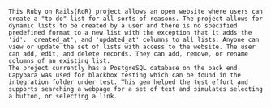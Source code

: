     This Ruby on Rails(RoR) project allows an open website where users can create a "to do" list for all sorts of reasons. The project allows for dynamic lists to be created by a user and there is no specified predefined format to a new list with the exception that it adds the 'id'. 'created_at', and 'updated_at' columns to all lists. Anyone can view or update the set of lists with access to the website. The user can add, edit, and delete records. They can add, remove, or rename columns of an existing list. 
    The project currently has a PostgreSQL database on the back end. Capybara was used for blackbox testing which can be found in the integration folder under test. This gem helped the test effort and supports searching a webpage for a set of text and simulates selecting a button, or selecting a link. 
